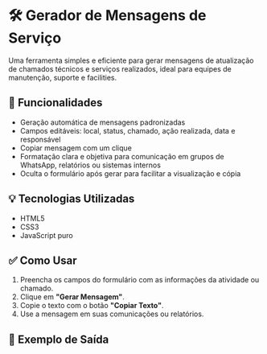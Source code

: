 # 🛠️ Gerador de Mensagens de Serviço

Uma ferramenta simples e eficiente para gerar mensagens de atualização de chamados técnicos e serviços realizados, ideal para equipes de manutenção, suporte e facilities.

## 🚀 Funcionalidades

- Geração automática de mensagens padronizadas
- Campos editáveis: local, status, chamado, ação realizada, data e responsável
- Copiar mensagem com um clique
- Formatação clara e objetiva para comunicação em grupos de WhatsApp, relatórios ou sistemas internos
- Oculta o formulário após gerar para facilitar a visualização e cópia

## 💡 Tecnologias Utilizadas

- HTML5
- CSS3
- JavaScript puro

## ✅ Como Usar

1. Preencha os campos do formulário com as informações da atividade ou chamado.
2. Clique em **"Gerar Mensagem"**.
3. Copie o texto com o botão **"Copiar Texto"**.
4. Use a mensagem em suas comunicações ou relatórios.

## 📝 Exemplo de Saída

